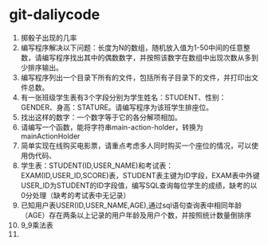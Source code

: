 # git-daliycode
1. 掷骰子出现的几率
2. 编写程序解决以下问题：长度为N的数组，随机放入值为1-50中间的任意整数，请编写程序找出其中的偶数数字，并按照该数字在数组中出现次数从多到少排序输出。
3. 编写程序列出一个目录下所有的文件，包括所有子目录下的文件，并打印出文件总数。
4. 有一张班级学生表有3个字段分别为学生姓名：STUDENT、性别：GENDER、身高：STATURE。请编写程序为该班学生排座位。
5. 找出这样的数字：一个数字等于它的各分解项相加。
6. 请编写一个函数，能将字符串main-action-holder，转换为mainActionHolder
7. 简单实现在线购买电影票，请重点考虑多人同时购买一个座位的情况，可以使用伪代码、
8. 学生表：STUDENT(ID,USER_NAME)和考试表：EXAM(ID,USER_ID,SCORE)表，STUDENT表主键为ID字段，EXAM表中外键USER_ID为STUDENT的ID字段值，编写SQL查询每位学生的成绩，缺考的以0分处理（缺考的考试表中无记录）
9. 已知用户表USER(ID,USER_NAME,AGE),通过sql语句查询表中相同年龄（AGE）存在两条以上记录的用户年龄及用户个数，并按照统计数量倒排序
10. 9_9乘法表
11. 
